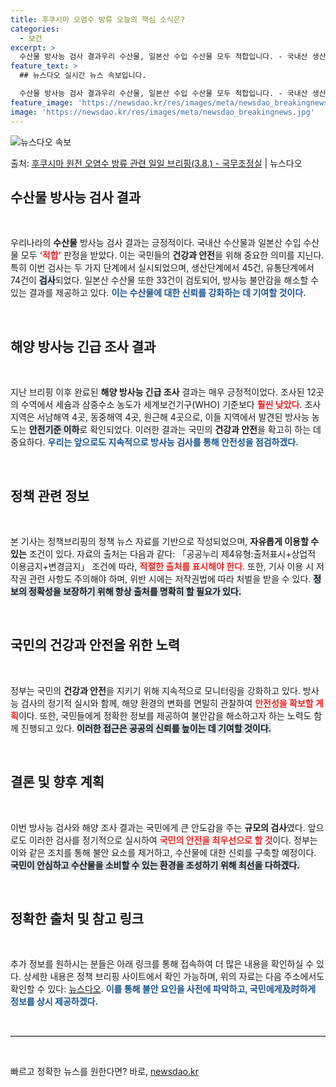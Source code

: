 ```yaml
---
title: 후쿠시마 오염수 방류 오늘의 핵심 소식은?
categories:
  - 보건
excerpt: >
  수산물 방사능 검사 결과우리 수산물, 일본산 수입 수산물 모두 적합입니다. - 국내산 생산단계 45건, 유통…
feature_text: >
  ## 뉴스다오 실시간 뉴스 속보입니다.

  수산물 방사능 검사 결과우리 수산물, 일본산 수입 수산물 모두 적합입니다. - 국내산 생산단계 45건, 유통…
feature_image: 'https://newsdao.kr/res/images/meta/newsdao_breakingnews.jpg'
image: 'https://newsdao.kr/res/images/meta/newsdao_breakingnews.jpg'
---
```


![뉴스다오 속보](https://newsdao.kr/res/images/meta/newsdao_breakingnews.jpg)

<p>출처: <a href="https://newsdao.kr/3294" rel="dofollow">후쿠시마 원전 오염수 방류 관련 일일 브리핑(3.8.) - 국무조정실</a> | 뉴스다오</p>

<h2 data-ke-size="size26">수산물 방사능 검사 결과</h2>

<p data-ke-size="size16">&nbsp;</p>

우리나라의 <b>수산물</b> 방사능 검사 결과는 긍정적이다. 국내산 수산물과 일본산 수입 수산물 모두 <b><span style="color: #ee2323;">‘적합’</span></b> 판정을 받았다. 이는 국민들의 <b>건강과 안전</b>을 위해 중요한 의미를 지닌다. 특히 이번 검사는 두 가지 단계에서 실시되었으며, 생산단계에서 45건, 유통단계에서 74건이 <b><span style="background-color: #21538527;">검사</span></b>되었다. 일본산 수산물 또한 33건이 검토되어, 방사능 불안감을 해소할 수 있는 결과를 제공하고 있다. <b><span style="color: #1a5490;">이는 수산물에 대한 신뢰를 강화하는 데 기여할 것이다.</span></b>

<p data-ke-size="size16">&nbsp;</p>

<h2 data-ke-size="size26">해양 방사능 긴급 조사 결과</h2>

<p data-ke-size="size16">&nbsp;</p>

지난 브리핑 이후 완료된 <b>해양 방사능 긴급 조사</b> 결과는 매우 긍정적이었다. 조사된 12곳의 수역에서 세슘과 삼중수소 농도가 세계보건기구(WHO) 기준보다 <b><span style="color: #ee2323;">훨씬 낮았다</span></b>. 조사 지역은 서남해역 4곳, 동중해역 4곳, 원근해 4곳으로, 이들 지역에서 발견된 방사능 농도는 <b><span style="background-color: #21538527;">안전기준 이하</span></b>로 확인되었다. 이러한 결과는 국민의 <b>건강과 안전</b>을 확고히 하는 데 중요하다. <b><span style="color: #1a5490;">우리는 앞으로도 지속적으로 방사능 검사를 통해 안전성을 점검하겠다.</span></b>

<p data-ke-size="size16">&nbsp;</p>

<h2 data-ke-size="size26">정책 관련 정보</h2>

<p data-ke-size="size16">&nbsp;</p>

본 기사는 정책브리핑의 정책 뉴스 자료를 기반으로 작성되었으며, <b>자유롭게 이용할 수 있는</b> 조건이 있다. 자료의 출처는 다음과 같다: 「공공누리 제4유형:출처표시+상업적 이용금지+변경금지」 조건에 따라, <b><span style="color: #ee2323;">적절한 출처를 표시해야 한다</span></b>. 또한, 기사 이용 시 저작권 관련 사항도 주의해야 하며, 위반 시에는 저작권법에 따라 처벌을 받을 수 있다. <b><span style="background-color: #21538527;">정보의 정확성을 보장하기 위해 항상 출처를 명확히 할 필요가 있다.</span></b>

<p data-ke-size="size16">&nbsp;</p>

<h2 data-ke-size="size26">국민의 건강과 안전을 위한 노력</h2>

<p data-ke-size="size16">&nbsp;</p>

정부는 국민의 <b>건강과 안전</b>을 지키기 위해 지속적으로 모니터링을 강화하고 있다. 방사능 검사의 정기적 실시와 함께, 해양 환경의 변화를 면밀히 관찰하여 <b><span style="color: #ee2323;">안전성을 확보할 계획</span></b>이다. 또한, 국민들에게 정확한 정보를 제공하여 불안감을 해소하고자 하는 노력도 함께 진행되고 있다. <b><span style="background-color: #21538527;">이러한 접근은 공공의 신뢰를 높이는 데 기여할 것이다.</span></b>

<p data-ke-size="size16">&nbsp;</p>

<h2 data-ke-size="size26">결론 및 향후 계획</h2>

<p data-ke-size="size16">&nbsp;</p>

이번 방사능 검사와 해양 조사 결과는 국민에게 큰 안도감을 주는 <b>규모의 검사</b>였다. 앞으로도 이러한 검사를 정기적으로 실시하여 <b><span style="color: #ee2323;">국민의 안전을 최우선으로 할 것</span></b>이다. 정부는 이와 같은 조치를 통해 불안 요소를 제거하고, 수산물에 대한 신뢰를 구축할 예정이다. <b><span style="background-color: #21538527;">국민이 안심하고 수산물을 소비할 수 있는 환경을 조성하기 위해 최선을 다하겠다.</span></b>

<p data-ke-size="size16">&nbsp;</p>

<h2 data-ke-size="size26">정확한 출처 및 참고 링크</h2>

<p data-ke-size="size16">&nbsp;</p>

추가 정보를 원하시는 분들은 아래 링크를 통해 접속하여 더 많은 내용을 확인하실 수 있다. 상세한 내용은 정책 브리핑 사이트에서 확인 가능하며, 위의 자료는 다음 주소에서도 확인할 수 있다: <a href="https://newsdao.kr/3294">뉴스다오</a>. <b><span style="color: #1a5490;">이를 통해 불안 요인을 사전에 파악하고, 국민에게及时하게 정보를 상시 제공하겠다.</span></b>

<p data-ke-size="size16">&nbsp;</p>

<hr style="border-top: 1px solid #cccccc;"/>

<p data-ke-size="size16">&nbsp;</p> 

빠르고 정확한 뉴스를 원한다면? 바로, <a href="https://newsdao.kr" rel="dofollow">newsdao.kr</a>


